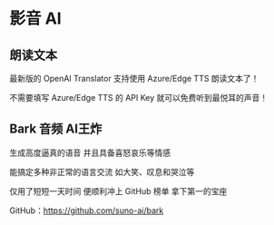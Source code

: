 # 影音 AI 

## 朗读文本

最新版的 OpenAI Translator 支持使用 Azure/Edge TTS 朗读文本了！

不需要填写 Azure/Edge TTS 的 API Key 就可以免费听到最悦耳的声音！

## Bark 音频 AI王炸

生成高度逼真的语音
并且具备喜怒哀乐等情感

能搞定多种非正常的语言交流
如大笑、叹息和哭泣等

仅用了短短一天时间
便顺利冲上 GitHub 榜单
拿下第一的宝座

GitHub：https://github.com/suno-ai/bark